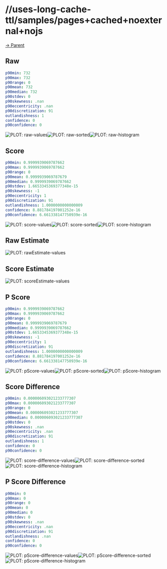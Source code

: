 
# //uses-long-cache-ttl/samples/pages+cached+noexternal+nojs

[→ Parent](../..)


## Raw


```yaml
p90min: 732
p90max: 732
p90range: 0
p90mean: 732
p90median: 732
p90stdev: 0
p90skewness: .nan
p90eccentricity: .nan
p90discretization: 91
outlandishness: 1
confidence: 0
p90confidence: 0

```

![PLOT: raw-values](./raw/values.svg)![PLOT: raw-sorted](./raw/sorted.svg)![PLOT: raw-histogram](./raw/histogram.svg)
## Score


```yaml
p90min: 0.9999939069787662
p90max: 0.9999939069787662
p90range: 0
p90mean: 0.9999939069787679
p90median: 0.9999939069787662
p90stdev: 1.6653345369377348e-15
p90skewness: -1
p90eccentricity: 1
p90discretization: 91
outlandishness: 1.0000000000000009
confidence: 8.881784197001252e-16
p90confidence: 6.661338147750939e-16

```

![PLOT: score-values](./score/values.svg)![PLOT: score-sorted](./score/sorted.svg)![PLOT: score-histogram](./score/histogram.svg)
## Raw Estimate

![PLOT: rawEstimate-values](./rawEstimate/values.svg)
## Score Estimate

![PLOT: scoreEstimate-values](./scoreEstimate/values.svg)
## P Score


```yaml
p90min: 0.9999939069787662
p90max: 0.9999939069787662
p90range: 0
p90mean: 0.9999939069787679
p90median: 0.9999939069787662
p90stdev: 1.6653345369377348e-15
p90skewness: -1
p90eccentricity: 1
p90discretization: 91
outlandishness: 1.0000000000000009
confidence: 8.881784197001252e-16
p90confidence: 6.661338147750939e-16

```

![PLOT: pScore-values](./pScore/values.svg)![PLOT: pScore-sorted](./pScore/sorted.svg)![PLOT: pScore-histogram](./pScore/histogram.svg)
## Score Difference


```yaml
p90min: 0.000006093021233777307
p90max: 0.000006093021233777307
p90range: 0
p90mean: 0.000006093021233777307
p90median: 0.000006093021233777307
p90stdev: 0
p90skewness: .nan
p90eccentricity: .nan
p90discretization: 91
outlandishness: 1
confidence: 0
p90confidence: 0

```

![PLOT: score-difference-values](./score-difference/values.svg)![PLOT: score-difference-sorted](./score-difference/sorted.svg)![PLOT: score-difference-histogram](./score-difference/histogram.svg)
## P Score Difference


```yaml
p90min: 0
p90max: 0
p90range: 0
p90mean: 0
p90median: 0
p90stdev: 0
p90skewness: .nan
p90eccentricity: .nan
p90discretization: 91
outlandishness: .nan
confidence: 0
p90confidence: 0

```

![PLOT: pScore-difference-values](./pScore-difference/values.svg)![PLOT: pScore-difference-sorted](./pScore-difference/sorted.svg)![PLOT: pScore-difference-histogram](./pScore-difference/histogram.svg)